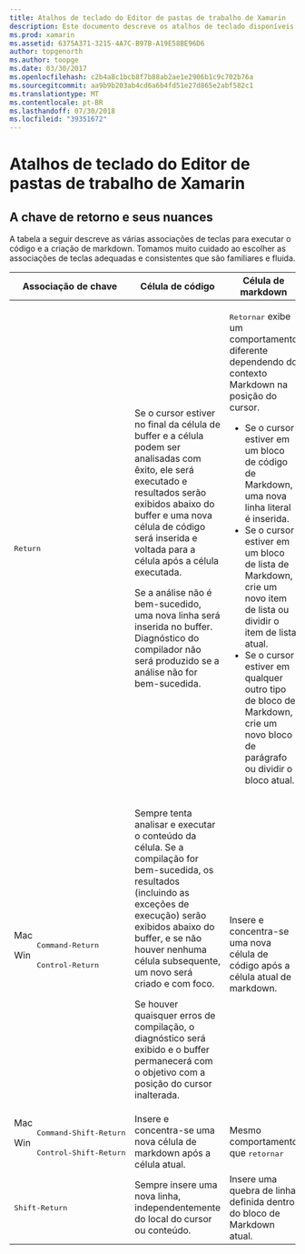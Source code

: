 ```yaml
---
title: Atalhos de teclado do Editor de pastas de trabalho de Xamarin
description: Este documento descreve os atalhos de teclado disponíveis para uso no editor de pastas de trabalho do Xamarin. Em particular, ele examina a tecla Return é usada de várias maneiras.
ms.prod: xamarin
ms.assetid: 6375A371-3215-4A7C-B97B-A19E58BE96D6
author: topgenorth
ms.author: toopge
ms.date: 03/30/2017
ms.openlocfilehash: c2b4a8c1bcb8f7b88ab2ae1e2906b1c9c702b76a
ms.sourcegitcommit: aa9b9b203ab4cd6a6b4fd51e27d865e2abf582c1
ms.translationtype: MT
ms.contentlocale: pt-BR
ms.lasthandoff: 07/30/2018
ms.locfileid: "39351672"
---
```

# <a name="xamarin-workbooks-editor-keyboard-shortcuts"></a>Atalhos de teclado do Editor de pastas de trabalho de Xamarin

## <a name="the-return-key-and-its-nuances"></a>A chave de retorno e seus nuances

A tabela a seguir descreve as várias associações de teclas para executar o código e a criação de markdown. Tomamos muito cuidado ao escolher as associações de teclas adequadas e consistentes que são familiares e fluida.

|Associação de chave|Célula de código|Célula de markdown|
|--- |--- |--- |
|<kbd>Return</kbd>|<p>Se o cursor estiver no final da célula de buffer e a célula podem ser analisadas com êxito, ele será executado e resultados serão exibidos abaixo do buffer e uma nova célula de código será inserida e voltada para a célula após a célula executada.</p><p>Se a análise não é bem-sucedido, uma nova linha será inserida no buffer. Diagnóstico do compilador não será produzido se a análise não for bem-sucedida.</p>|<p><kbd>Retornar</kbd> exibe um comportamento diferente dependendo do contexto Markdown na posição do cursor.</p><ul><li>Se o cursor estiver em um bloco de código de Markdown, uma nova linha literal é inserida.</li><li>Se o cursor estiver em um bloco de lista de Markdown, crie um novo item de lista ou dividir o item de lista atual.</li><li>Se o cursor estiver em qualquer outro tipo de bloco de Markdown, crie um novo bloco de parágrafo ou dividir o bloco atual.</li></ul>|
|<dl><dt>Mac</dt><dd><kbd>Command‑Return</kbd></dd><dt>Win</dt><dd><kbd>Control‑Return</kbd></dd></dl>|<p>Sempre tenta analisar e executar o conteúdo da célula. Se a compilação for bem-sucedida, os resultados (incluindo as exceções de execução) serão exibidos abaixo do buffer, e se não houver nenhuma célula subsequente, um novo será criado e com foco.</p><p>Se houver quaisquer erros de compilação, o diagnóstico será exibido e o buffer permanecerá com o objetivo com a posição do cursor inalterada.</p>|Insere e concentra-se uma nova célula de código após a célula atual de markdown.|
|<dl><dt>Mac</dt><dd><kbd>Command‑Shift‑Return</kbd><dd><dt>Win</dt><dd><kbd>Control‑Shift‑Return</kbd></dd></dl>|Insere e concentra-se uma nova célula de markdown após a célula atual.|Mesmo comportamento que <kbd>retornar</kbd>|
|<kbd>Shift‑Return</kbd>|Sempre insere uma nova linha, independentemente do local do cursor ou conteúdo.|Insere uma quebra de linha definida dentro do bloco de Markdown atual.|
